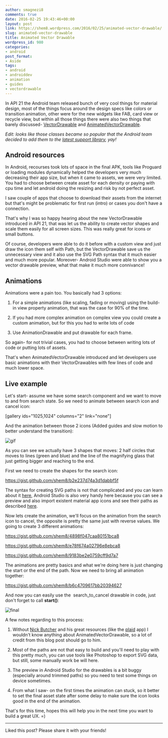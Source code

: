 ```yaml
---
author: smagnezi8
comments: true
date: 2016-02-25 19:43:46+00:00
layout: post
link: https://shem8.wordpress.com/2016/02/25/animated-vector-drawable/
slug: animated-vector-drawable
title: Animated Vector Drawable
wordpress_id: 980
categories:
- android
post_format:
- Aside
tags:
- android
- androiddev
- animation
- guides
- vectordrawable
---
```


In API 21 the Android team released bunch of very cool things for material design, most of the things focus around the design specs like colors or transition animation, other were for the new widgets like FAB, card view or recycle view, but within all those things there were also two things that barely discussed- [VectorDrawable](http://developer.android.com/reference/android/graphics/drawable/VectorDrawable.html) and [AnimatedVectorDrawable](http://developer.android.com/reference/android/graphics/drawable/AnimatedVectorDrawable.html).

_Edit: looks like those classes became so popular that the Android team decided to add them to the [latest support library](http://android-developers.blogspot.co.il/2016/02/android-support-library-232.html), yay!_


## Android resources


In Android, recourses took lots of space in the final APK, tools like Proguard or loading modules dynamically helped the developers very much decreasing their app size, but when it came to assets, we were very limited. You had to choose between create asset for each density or paying with cpu time and let android doing the resizing and risk by not perfect asset.

I saw couple of apps that choose to download their assets from the internet but that's might be problematic for first run (intro) or cases you don't have a connection.

That's why I was so happy hearing about the new VectorDrawable introduced in API 21, that was let us the ability to create vector shapes and scale them easily for all screen sizes. This was really great for icons or small buttons.

Of course, developers were able to do it before with a custom view and just draw the icon them self with Path, but the VectorDrawable save us the unnecessary view and it also use the SVG Path syntax that it much easier and much more popular. Moreover- Android Studio were able to show you a vector drawable preview, what that make it much more connivance!


## Animations


Animations were a pain too. You basically had 3 options:



	
  1. For a simple animations (like scaling, fading or moving) using the build-in view property animation, that was the case for 90% of the time.

	
  2. If you had more complex animation on complex view you could create a custom animation, but for this you had to write lots of code

	
  3. Use AnimationDrawable and put drawable for each frame.


So again- for not trivial cases, you had to choose between writing lots of code or putting lots of assets.

That's when AnimatedVectorDrawable introduced and let developers use basic animations with their VectorDrawables with few lines of code and much lower space.


## Live example


Let's start- assume we have some search component and we want to move to and from search state. So we need to animate between search icon and cancel icon:



[gallery ids="1025,1024" columns="2" link="none"]

And the animation between those 2 icons (Added guides and slow motion to better understand the transition):

![gif](https://shem8.files.wordpress.com/2016/02/gif.gif)

As you can see we actually have 3 shapes that moves: 2 half circles that moves to lines (green and blue) and the line of the magnifying glass that just getting bigger and reaching to the end.

First we need to create the shapes for the search icon:

https://gist.github.com/shem8/b2e237d74a3d1dabbf5f

The syntax for creating SVG paths is not that complicated and you can learn about it [here](https://www.w3.org/TR/SVG/paths.html), Android Studio is also very handy here because you can see a preview and also import existent material app icons and see their paths as described [here](http://developer.android.com/tools/help/vector-asset-studio.html).

Now lets create the animation, we'll focus on the animation from the search icon to cancel, the opposite is pretty the same just with reverse values. We going to create 3 different animations:

https://gist.github.com/shem8/4898f047caa80151bca8

https://gist.github.com/shem8/e78f674a02796e8ebca8

https://gist.github.com/shem8/9183be2e0759cff9d7a7

The animations are pretty basics and what we're doing here is just changing the start or the end of the path. Now we need to bring all animation together:

https://gist.github.com/shem8/b6c4709617bb20394627

And now you can easily use the  search_to_cancel drawable in code, just don't forget to call **start()**:

![final](https://shem8.files.wordpress.com/2016/02/final.gif)

A few notes regarding to this process:



	
  1. Without [Nick Butcher](//twitter.com/crafty) and his great resources (like the [plaid](https://github.com/nickbutcher/plaid) app) I wouldn't know anything about AnimatedVectorDrawable, so a lot of credit from this blog post should go to him.

	
  2. Most of the paths are not that easy to build and you'll need to play with this pretty much, you can use tools like Photoshop to export SVG data, but still, some manually work be will here.

	
  3. The preview in Android Studio for the drawables is a bit buggy (especially around trimmed paths) so you need to test some things on device sometimes.

	
  4. From what I saw- on the first times the animation can stuck, so it better to set the final asset state after some delay to make sure the icon looks good in the end of the animation.


That's for this time, hopes this will help you in the next time you want to build a great UX. =)



* * *



Liked this post? Please share it with your friends!
